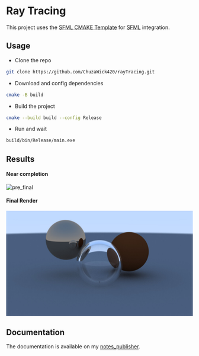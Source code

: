# Ray Tracing
This project uses the [SFML CMAKE Template](https://github.com/SFML/cmake-sfml-project) for [SFML](https://www.sfml-dev.org/) integration.

## Usage
- Clone the repo
```bash
git clone https://github.com/ChuzaWick420/rayTracing.git
```
- Download and config dependencies
```bash
cmake -B build
```
- Build the project
```bash
cmake --build build --config Release
```
- Run and wait
```bash
build/bin/Release/main.exe
```

## Results
#### Near completion
![pre_final](./img_1.png)
#### Final Render
![final](./img_2.jpg)

## Documentation
The documentation is available on my [notes_publisher](https://chuzawick420.github.io/notes_publisher/Projects/rayTracing/Main/).
